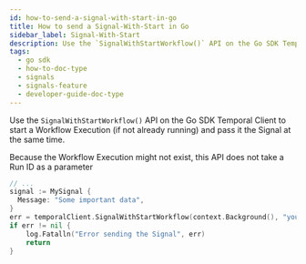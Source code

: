 ```yaml
---
id: how-to-send-a-signal-with-start-in-go
title: How to send a Signal-With-Start in Go
sidebar_label: Signal-With-Start
description: Use the `SignalWithStartWorkflow()` API on the Go SDK Temporal Client to start a Workflow Execution (if not already running) and pass it the Signal at the same time.
tags:
  - go sdk
  - how-to-doc-type
  - signals
  - signals-feature
  - developer-guide-doc-type
---
```


Use the `SignalWithStartWorkflow()` API on the Go SDK Temporal Client to start a Workflow Execution (if not already running) and pass it the Signal at the same time.

Because the Workflow Execution might not exist, this API does not take a Run ID as a parameter

```go
// ...
signal := MySignal {
  Message: "Some important data",
}
err = temporalClient.SignalWithStartWorkflow(context.Background(), "your-workflow-id", "your-signal-name", signal)
if err != nil {
	log.Fatalln("Error sending the Signal", err)
	return
}
```
